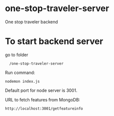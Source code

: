 # one-stop-traveler-server
One stop traveler backend

# To start backend server
go to folder
    
      /one-stop-traveler-server 
Run command: 

    nodemon index.js


Default port for node server is 3001.

URL to fetch features from MongoDB: 

    http://localhost:3001/getfeatureinfo
